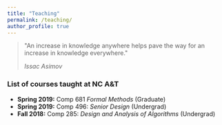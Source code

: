 ```yaml
---
title: "Teaching"
permalink: /teaching/
author_profile: true
---
```


>
>"An increase in knowledge anywhere helps pave the way for an increase in knowledge everywhere."
>
>  <cite>Issac Asimov</cite> 
>

### List of courses taught at NC A&T

* **Spring 2019:** Comp 681 *Formal Methods* (Graduate)
* **Spring 2019:** Comp 496: *Senior Design* (Undergrad)
* **Fall 2018:** Comp 285: *Design and Analysis of Algorithms* (Undergrad)
